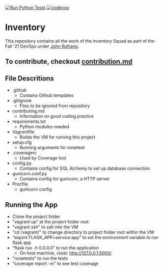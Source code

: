 [![Run Python Tests](https://github.com/Inventory-Devops-Fall21/inventory/actions/workflows/workflow.yml/badge.svg)](https://github.com/Inventory-Devops-Fall21/inventory/actions/workflows/workflow.yml)
[![codecov](https://codecov.io/gh/Inventory-Devops-Fall21/inventory/branch/main/graph/badge.svg?token=8LLHNZEGQZ)](https://codecov.io/gh/Inventory-Devops-Fall21/inventory)

# Inventory

This repository contains all the work of the Inventory Squad as part of the Fall '21 DevOps under [John Rofrano](https://github.com/rofrano).

## To contribute, checkout [contribution.md](./contributing.md)

## File Descritions

- .github
  - Contains Github templates
- .gitignore
  - Files to be ignored from repository
- contributing.md
  - Information on good coding practice
- requirements.txt
  - Python modules needed
- Vagrantfile
  - Builds the VM for running this project
- setup.cfg
  - Running arguments for nosetest
- .coveragerc
  - Used by Coverage tool
- config.py
  - Contains config for SQL Alchemy to set up database connection
- gunicorn.conf.py
  - Contains config for gunicorn, a HTTP server
- Procfile
  - gunicorn config

## Running the App

- Clone the project folder
- "vagrant up" at the project folder root
- "vagrant ssh" to ssh into the VM
- "cd /vagrant/" to change directory to project folder root within the VM
- "export FLASK_APP=service:app" to set the environment variable to run flask app
- "flask run -h 0.0.0.0" to run the application
  - On host machine, visist: <http://127.0.0.1:5000/>
- "nosetests" to run the tests
- "coverage report -m" to see test coverage
